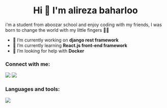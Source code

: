 <h1 align='center'>Hi 👋 I'm alireza baharloo </h1> 
<p>i'm a student from aboozar school and enjoy coding with my friends, I was born to change the world with my little fingers 🙇‍♂️</p>

- 🔭 I’m currently working on **django rest framework**
- 🌱 I’m currently learning **React.js front-end framework**
- 🤔 I’m looking for help with **Docker**

<h3>Connect with me:</h3>
<p>
<a link="https://www.instagram.com/alitech_01"><img src="https://img.shields.io/badge/Instagram-E4405F?style=for-the-badge&logo=instagram&logoColor=white" /></a>
<a link="[https://www.instagram.com/alitech_01](https://www.youtube.com/channel/UC49ndVQVzrY-MJxSpUnGOhw)"><img src="https://img.shields.io/badge/YouTube-FF0000?style=for-the-badge&logo=youtube&logoColor=white" /></a>
</p>
<h3>Languages and tools:</h3>
<img src="https://skillicons.dev/icons?i=html,css,tailwind,js,py,django,linux" />
